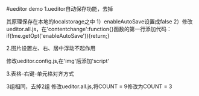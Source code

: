 #ueditor demo
1.ueditor自动保存功能，去掉

  其原理保存在本地的localstorage之中
  1）enableAutoSave设置成false
  2）修改ueditor.all.js，在'contentchange':function{}函数的第一行添加代码：
     if(!me.getOpt('enableAutoSave')){return;}

2.图片设置左、右、居中浮动不起作用

  修改ueditor.config.js,在'img'后添加'script'

3.表格-右键-单元格对齐方式

  3组相同，去掉2组
  修改ueditor.all.js,将COUNT = 9修改为COUNT = 3

